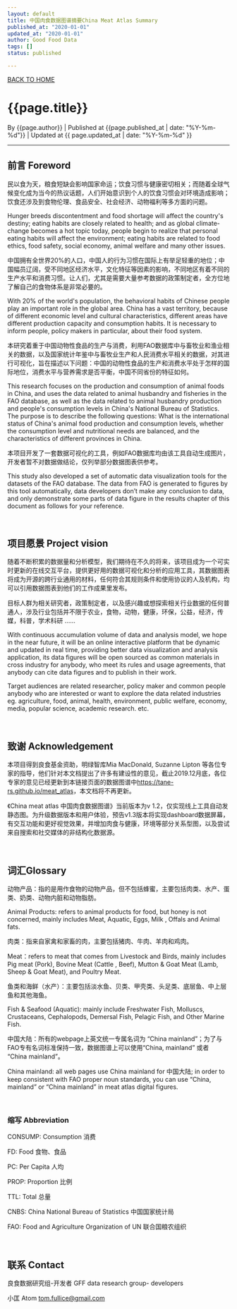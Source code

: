 ```yaml
---
layout: default
title: 中国肉食数据图谱摘要China Meat Atlas Summary
published_at: "2020-01-01"
updated_at: "2020-01-01"
author: Good Food Data
tags: []
status: published

---
```



[BACK TO HOME](https://tane-rs.github.io/meat_atlas/)


# {{page.title}}
By {{page.author}} | 
Published at {{page.published_at | date: "%Y-%m-%d"}} | 
Updated at {{ page.updated_at | date: "%Y-%m-%d" }}

---


## 前言 Foreword

民以食为天，粮食短缺会影响国家命运；饮食习惯与健康密切相关；而随着全球气候变化成为当今的热议话题，人们开始意识到个人的饮食习惯会对环境造成影响；饮食还涉及到食物伦理、食品安全、社会经济、动物福利等多方面的问题。

Hunger breeds discontentment and food shortage will affect the country's destiny; eating habits are closely related to health; and as global climate-change becomes a hot topic today, people begin to realize that personal eating habits will affect the environment; eating habits are related to food ethics, food safety, social economy, animal welfare and many other issues.

中国拥有全世界20%的人口，中国人的行为习惯在国际上有举足轻重的地位；中国幅员辽阔，受不同地区经济水平，文化特征等因素的影响，不同地区有着不同的生产水平和消费习惯。让人们，尤其是需要大量参考数据的政策制定者，全方位地了解自己的食物体系是非常必要的。

With 20% of the world's population, the behavioral habits of Chinese people play an important role in the global area. China has a vast territory,  because of different economic level and cultural characteristics, different areas have different production capacity and consumption habits. It is necessary to inform people, policy makers in particular, about their food system.

本研究着重于中国动物性食品的生产与消费，利用FAO数据库中与畜牧业和渔业相关的数据，以及国家统计年鉴中与畜牧业生产和人民消费水平相关的数据，对其进行可视化，旨在描述以下问题：中国的动物性食品的生产和消费水平处于怎样的国际地位，消费水平与营养需求是否平衡，中国不同省份的特征如何。

This research focuses on the production and consumption of animal foods in China, and uses the data related to animal husbandry and fisheries in the FAO database, as well as the data related to animal husbandry production and people's consumption levels in China's National Bureau of Statistics. The purpose is to describe the following questions: What is the international status of China's animal food production and consumption levels, whether the consumption level and nutritional needs are balanced, and the characteristics of different provinces in China.

本项目开发了一套数据可视化的工具，例如FAO数据库均由该工具自动生成图片，开发者暂不对数据做结论，仅列举部分数据图表供参考。

This study also developed a set of automatic data visualization tools for the datasets of the FAO database. The data from FAO is generated to figures by this tool automatically, data developers don’t make any conclusion to data, and only demonstrate some parts of data figure in the results chapter of this document as follows for your reference.

<br>

## 项目愿景 Project vision

随着不断积累的数据量和分析模型，我们期待在不久的将来，该项目成为一个可实时更新的在线交互平台，提供更好用的数据可视化和分析的应用工具，其数据图表将成为开源的跨行业通用的材料，任何符合其规则条件和使用协议的人及机构，均可以引用数据图表到他们的工作成果里发布。

目标人群为相关研究者，政策制定者，以及感兴趣或想探索相关行业数据的任何普通人，涉及行业包括并不限于农业，食物，动物，健康，环保，公益，经济，传媒，科普，学术科研 ……

With continuous accumulation volume of data and analysis model, we hope in the near future, it will be an online interactive platform that be dynamic and updated in real time, providing better data visualization and analysis application, its data figures will be open sourced as common materials in cross industry for anybody, who meet its rules and usage agreements, that anybody can cite  data figures and to publish in their work.

Target audiences are related researcher, policy maker and common people anybody who are interested or want to explore the data related industries eg. agriculture, food, animal, health, environment, public welfare, economy, media,  popular science, academic research. etc.

<br>

## 致谢 Acknowledgement

本项目得到良食基金资助，明绿智库Mia MacDonald, Suzanne Lipton 等各位专家的指导，他们针对本文档提出了许多有建设性的意见，截止2019.12月底，各位专家的意见已经更新到本链接页面的数据图谱中<https://tane-rs.github.io/meat_atlas>，本文档将不再更新。

《China meat atlas 中国肉食数据图谱》当前版本为v 1.2，仅实现线上工具自动发静态图。为升级数据版本和用户体验，预告v1.3版本将实现dashboard数据屏幕，有交互功能和更好视觉效果，并增加肉食与健康，环境等部分关系型图，以及尝试来自搜索和社交媒体的非结构化数据源。

<br>

## 词汇Glossary

动物产品：指的是用作食物的动物产品，但不包括蜂蜜，主要包括肉类、水产、蛋类、奶类、动物内脏和动物脂肪。

Animal Products: refers to animal products for food, but honey is not concerned, mainly includes Meat, Aquatic, Eggs, Milk , Offals and Animal fats.

肉类：指来自家禽和家畜的肉，主要包括猪肉、牛肉、羊肉和鸡肉。

Meat：refers to meat that comes from Livestock and Birds, mainly includes Pig meat (Pork), Bovine Meat (Cattle , Beef), Mutton & Goat Meat (Lamb, Sheep & Goat Meat), and Poultry Meat.

鱼类和海鲜（水产）：主要包括淡水鱼、贝类、甲壳类、头足类、底层鱼、中上层鱼和其他海鱼。

Fish & Seafood (Aquatic): mainly include Freshwater Fish, Molluscs, Crustaceans, Cephalopods, Demersal Fish, Pelagic Fish, and Other Marine Fish.

中国大陆：所有的webpage上英文统一专属名词为 “China mainland”；为了与FAO专有名词标准保持一致，数据图谱上可以使用“China, mainland” 或者 “China mainland”。

China mainland: all web pages use China mainland for 中国大陆; in order to keep consistent with FAO proper noun standards, you can use “China, mainland” or  “China mainland” in meat atlas digital figures.

<br>

### 缩写 Abbreviation

CONSUMP: Consumption 消费

FD: Food 食物、食品

PC: Per Capita 人均

PROP: Proportion 比例

TTL: Total 总量

CNBS: China National Bureau of Statistics 中国国家统计局

FAO: Food and Agriculture Organization of UN 联合国粮农组织

<br>


## 联系 Contact

良食数据研究组-开发者 GFF data research group- developers

小匡 Atom
tom.fullice@gmail.com
